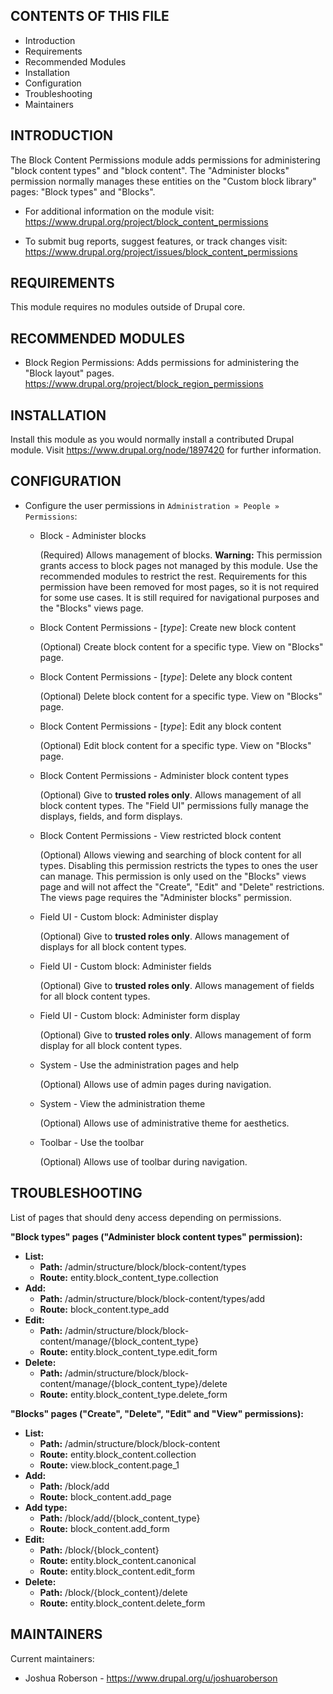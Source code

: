 CONTENTS OF THIS FILE
---------------------

* Introduction
* Requirements
* Recommended Modules
* Installation
* Configuration
* Troubleshooting
* Maintainers


INTRODUCTION
------------

The Block Content Permissions module adds permissions for administering
"block content types" and "block content". The "Administer blocks" permission
normally manages these entities on the "Custom block library" pages:
"Block types" and "Blocks".

* For additional information on the module visit:
  https://www.drupal.org/project/block_content_permissions

* To submit bug reports, suggest features, or track changes visit:
  https://www.drupal.org/project/issues/block_content_permissions


REQUIREMENTS
------------

This module requires no modules outside of Drupal core.


RECOMMENDED MODULES
-------------------

* Block Region Permissions:
  Adds permissions for administering the "Block layout" pages.
  https://www.drupal.org/project/block_region_permissions


INSTALLATION
------------

Install this module as you would normally install a contributed Drupal module.
Visit https://www.drupal.org/node/1897420 for further information.


CONFIGURATION
-------------

* Configure the user permissions in `Administration » People » Permissions`:

  - Block - Administer blocks

    (Required) Allows management of blocks. **Warning:** This permission grants
    access to block pages not managed by this module. Use the recommended
    modules to restrict the rest. Requirements for this permission have been
    removed for most pages, so it is not required for some use cases. It is
    still required for navigational purposes and the "Blocks" views page.

  - Block Content Permissions - [*type*]: Create new block content

    (Optional) Create block content for a specific type. View on "Blocks" page.

  - Block Content Permissions - [*type*]: Delete any block content

    (Optional) Delete block content for a specific type. View on "Blocks" page.

  - Block Content Permissions - [*type*]: Edit any block content

    (Optional) Edit block content for a specific type. View on "Blocks" page.

  - Block Content Permissions - Administer block content types

    (Optional) Give to **trusted roles only**. Allows management of all block
    content types. The "Field UI" permissions fully manage the displays, fields,
    and form displays.

  - Block Content Permissions - View restricted block content

    (Optional) Allows viewing and searching of block content for all types.
    Disabling this permission restricts the types to ones the user can manage.
    This permission is only used on the "Blocks" views page and will not affect
    the "Create", "Edit" and "Delete" restrictions. The views page requires the
    "Administer blocks" permission.

  - Field UI - Custom block: Administer display

    (Optional) Give to **trusted roles only**. Allows management of displays for
    all block content types.

  - Field UI - Custom block: Administer fields

    (Optional) Give to **trusted roles only**. Allows management of fields for
    all block content types.

  - Field UI - Custom block: Administer form display

    (Optional) Give to **trusted roles only**. Allows management of form display
    for all block content types.

  - System - Use the administration pages and help

    (Optional) Allows use of admin pages during navigation.

  - System - View the administration theme

    (Optional) Allows use of administrative theme for aesthetics.

  - Toolbar - Use the toolbar

    (Optional) Allows use of toolbar during navigation.


TROUBLESHOOTING
---------------

List of pages that should deny access depending on permissions.

**"Block types" pages ("Administer block content types" permission):**
* **List:**
  - **Path:** /admin/structure/block/block-content/types
  - **Route:** entity.block_content_type.collection
* **Add:**
  - **Path:** /admin/structure/block/block-content/types/add
  - **Route:** block_content.type_add
* **Edit:**
  - **Path:** /admin/structure/block/block-content/manage/{block_content_type}
  - **Route:** entity.block_content_type.edit_form
* **Delete:**
  - **Path:** /admin/structure/block/block-content/manage/{block_content_type}/delete
  - **Route:** entity.block_content_type.delete_form

**"Blocks" pages ("Create", "Delete", "Edit" and "View" permissions):**
* **List:**
  - **Path:** /admin/structure/block/block-content
  - **Route:** entity.block_content.collection
  - **Route:** view.block_content.page_1
* **Add:**
  - **Path:** /block/add
  - **Route:** block_content.add_page
* **Add type:**
  - **Path:** /block/add/{block_content_type}
  - **Route:** block_content.add_form
* **Edit:**
  - **Path:** /block/{block_content}
  - **Route:** entity.block_content.canonical
  - **Route:** entity.block_content.edit_form
* **Delete:**
  - **Path:** /block/{block_content}/delete
  - **Route:** entity.block_content.delete_form


MAINTAINERS
-----------

Current maintainers:
* Joshua Roberson - https://www.drupal.org/u/joshuaroberson
